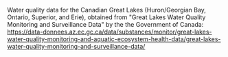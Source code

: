 Water quality data for the Canadian Great Lakes (Huron/Georgian Bay, Ontario, Superior, and Erie), obtained from "Great Lakes Water Quality Monitoring and Surveillance Data" by the
the Government of Canada: https://data-donnees.az.ec.gc.ca/data/substances/monitor/great-lakes-water-quality-monitoring-and-aquatic-ecosystem-health-data/great-lakes-water-quality-monitoring-and-surveillance-data/

